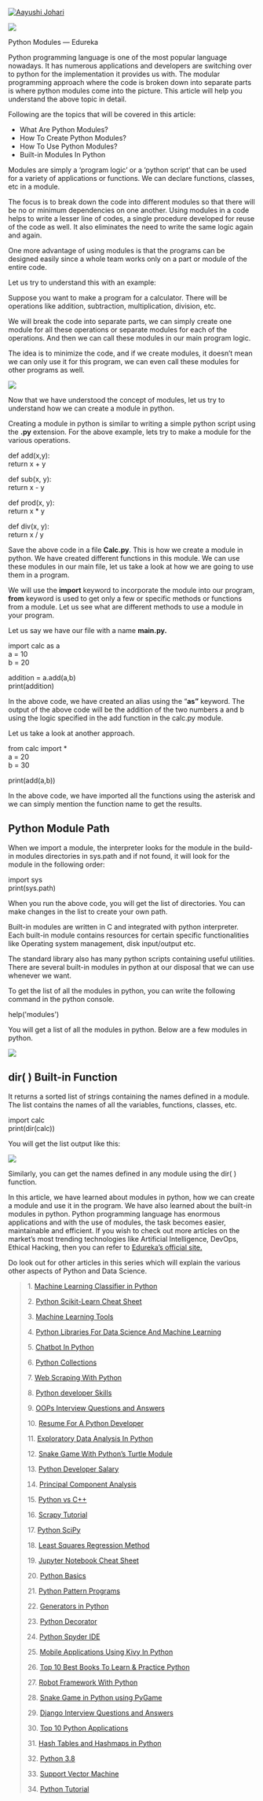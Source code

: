 [![Aayushi Johari](https://miro.medium.com/fit/c/96/96/0*qi14KVra23cQqJzE)](https://medium.com/@aayushijohari?source=post_page-----abb0145a5963--------------------------------)

![](https://miro.medium.com/max/1280/1*-c7tpdhf5UnfeE2OSU95Yw.png)

Python Modules — Edureka

Python programming language is one of the most popular language nowadays. It has numerous applications and developers are switching over to python for the implementation it provides us with. The modular programming approach where the code is broken down into separate parts is where python modules come into the picture. This article will help you understand the above topic in detail.

Following are the topics that will be covered in this article:

- What Are Python Modules?
- How To Create Python Modules?
- How To Use Python Modules?
- Built-in Modules In Python

Modules are simply a ‘program logic’ or a ‘python script’ that can be used for a variety of applications or functions. We can declare functions, classes, etc in a module.

The focus is to break down the code into different modules so that there will be no or minimum dependencies on one another. Using modules in a code helps to write a lesser line of codes, a single procedure developed for reuse of the code as well. It also eliminates the need to write the same logic again and again.

One more advantage of using modules is that the programs can be designed easily since a whole team works only on a part or module of the entire code.

Let us try to understand this with an example:

Suppose you want to make a program for a calculator. There will be operations like addition, subtraction, multiplication, division, etc.

We will break the code into separate parts, we can simply create one module for all these operations or separate modules for each of the operations. And then we can call these modules in our main program logic.

The idea is to minimize the code, and if we create modules, it doesn’t mean we can only use it for this program, we can even call these modules for other programs as well.

![](https://miro.medium.com/max/1056/1*J2zzWGSStktgZVqMbAxTqA.png)

Now that we have understood the concept of modules, let us try to understand how we can create a module in python.

Creating a module in python is similar to writing a simple python script using the **.py** extension. For the above example, lets try to make a module for the various operations.

def add(x,y):  
 return x + y

def sub(x, y):  
 return x - y

def prod(x, y):  
 return x \* y

def div(x, y):  
 return x / y

Save the above code in a file **Calc.py**. This is how we create a module in python. We have created different functions in this module. We can use these modules in our main file, let us take a look at how we are going to use them in a program.

We will use the **import** keyword to incorporate the module into our program, **from** keyword is used to get only a few or specific methods or functions from a module. Let us see what are different methods to use a module in your program.

Let us say we have our file with a name **main.py.**

import calc as a  
a = 10  
b = 20

addition = a.add(a,b)  
print(addition)

In the above code, we have created an alias using the “**as”** keyword. The output of the above code will be the addition of the two numbers a and b using the logic specified in the add function in the calc.py module.

Let us take a look at another approach.

from calc import \*  
a = 20  
b = 30

print(add(a,b))

In the above code, we have imported all the functions using the asterisk and we can simply mention the function name to get the results.

## Python Module Path

When we import a module, the interpreter looks for the module in the build-in modules directories in sys.path and if not found, it will look for the module in the following order:

import sys  
print(sys.path)

When you run the above code, you will get the list of directories. You can make changes in the list to create your own path.

Built-in modules are written in C and integrated with python interpreter. Each built-in module contains resources for certain specific functionalities like Operating system management, disk input/output etc.

The standard library also has many python scripts containing useful utilities. There are several built-in modules in python at our disposal that we can use whenever we want.

To get the list of all the modules in python, you can write the following command in the python console.

help('modules')

You will get a list of all the modules in python. Below are a few modules in python.

![](https://miro.medium.com/max/1066/1*h38pMb4G0mz-ervaPnMnJg.png)

## **dir( ) Built-in Function**

It returns a sorted list of strings containing the names defined in a module. The list contains the names of all the variables, functions, classes, etc.

import calc  
print(dir(calc))

You will get the list output like this:

![](https://miro.medium.com/max/1400/1*lk6bDa0nsLCXWUChL0h8bQ.png)

Similarly, you can get the names defined in any module using the dir( ) function.

In this article, we have learned about modules in python, how we can create a module and use it in the program. We have also learned about the built-in modules in python. Python programming language has enormous applications and with the use of modules, the task becomes easier, maintainable and efficient. If you wish to check out more articles on the market’s most trending technologies like Artificial Intelligence, DevOps, Ethical Hacking, then you can refer to [Edureka’s official site.](https://www.edureka.co/blog/?utm_source=medium&utm_medium=content-link&utm_campaign=python-modules)

Do look out for other articles in this series which will explain the various other aspects of Python and Data Science.

> 1\. [Machine Learning Classifier in Python](https://medium.com/edureka/machine-learning-classifier-c02fbd8400c9)
>
> 2\. [Python Scikit-Learn Cheat Sheet](https://medium.com/edureka/python-scikit-learn-cheat-sheet-9786382be9f5)
>
> 3\. [Machine Learning Tools](https://medium.com/edureka/python-libraries-for-data-science-and-machine-learning-1c502744f277)
>
> 4\. [Python Libraries For Data Science And Machine Learning](https://medium.com/edureka/python-libraries-for-data-science-and-machine-learning-1c502744f277)
>
> 5\. [Chatbot In Python](https://medium.com/edureka/how-to-make-a-chatbot-in-python-b68fd390b219)
>
> 6\. [Python Collections](https://medium.com/edureka/collections-in-python-d0bc0ed8d938)
>
> 7\. [Web Scraping With Python](https://medium.com/edureka/web-scraping-with-python-d9e6506007bf)
>
> 8\. [Python developer Skills](https://medium.com/edureka/python-developer-skills-371583a69be1)
>
> 9\. [OOPs Interview Questions and Answers](https://medium.com/edureka/oops-interview-questions-621fc922cdf4)
>
> 10\. [Resume For A Python Developer](https://medium.com/edureka/python-developer-resume-ded7799b4389)
>
> 11\. [Exploratory Data Analysis In Python](https://medium.com/edureka/exploratory-data-analysis-in-python-3ee69362a46e)
>
> 12\. [Snake Game With Python’s Turtle Module](https://medium.com/edureka/python-turtle-module-361816449390)
>
> 13\. [Python Developer Salary](https://medium.com/edureka/python-developer-salary-ba2eff6a502e)
>
> 14. [Principal Component Analysis](https://medium.com/edureka/principal-component-analysis-69d7a4babc96)
>
> 15\. [Python vs C++](https://medium.com/edureka/python-vs-cpp-c3ffbea01eec)
>
> 16\. [Scrapy Tutorial](https://medium.com/edureka/scrapy-tutorial-5584517658fb)
>
> 17\. [Python SciPy](https://medium.com/edureka/scipy-tutorial-38723361ba4b)
>
> 18\. [Least Squares Regression Method](https://medium.com/edureka/least-square-regression-40b59cca8ea7)
>
> 19\. [Jupyter Notebook Cheat Sheet](https://medium.com/edureka/jupyter-notebook-cheat-sheet-88f60d1aca7)
>
> 20\. [Python Basics](https://medium.com/edureka/python-basics-f371d7fc0054)
>
> 21\. [Python Pattern Programs](https://medium.com/edureka/python-pattern-programs-75e1e764a42f)
>
> 22\. [Generators in Python](https://medium.com/edureka/generators-in-python-258f21e3d3ff)
>
> 23\. [Python Decorator](https://medium.com/edureka/python-decorator-tutorial-bf7b21278564)
>
> 24. [Python Spyder IDE](https://medium.com/edureka/spyder-ide-2a91caac4e46)
>
> 25\. [Mobile Applications Using Kivy In Python](https://medium.com/edureka/kivy-tutorial-9a0f02fe53f5)
>
> 26\. [Top 10 Best Books To Learn & Practice Python](https://medium.com/edureka/best-books-for-python-11137561beb7)
>
> 27\. [Robot Framework With Python](https://medium.com/edureka/robot-framework-tutorial-f8a75ab23cfd)
>
> 28\. [Snake Game in Python using PyGame](https://medium.com/edureka/snake-game-with-pygame-497f1683eeaa)
>
> 29\. [Django Interview Questions and Answers](https://medium.com/edureka/django-interview-questions-a4df7bfeb7e8)
>
> 30\. [Top 10 Python Applications](https://medium.com/edureka/python-applications-18b780d64f3b)
>
> 31\. [Hash Tables and Hashmaps in Python](https://medium.com/edureka/hash-tables-and-hashmaps-in-python-3bd7fc1b00b4)
>
> 32\. [Python 3.8](https://medium.com/edureka/whats-new-python-3-8-7d52cda747b)
>
> 33\. [Support Vector Machine](https://medium.com/edureka/support-vector-machine-in-python-539dca55c26a)
>
> 34\. [Python Tutorial](https://medium.com/edureka/python-tutorial-be1b3d015745)
